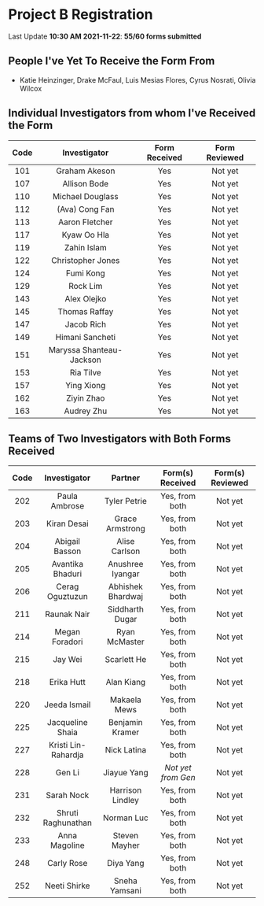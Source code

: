 # Project B Registration

Last Update **10:30 AM 2021-11-22**: **55/60 forms submitted**

## People I've Yet To Receive the Form From

- Katie Heinzinger, Drake McFaul, Luis Mesias Flores, Cyrus Nosrati, Olivia Wilcox

## Individual Investigators from whom I've Received the Form

Code | Investigator | Form Received | Form Reviewed
:----: | :------: | :-----: | :---------:
101 | Graham Akeson | Yes | Not yet
107 | Allison Bode | Yes | Not yet
110 | Michael Douglass | Yes | Not yet
112 | (Ava) Cong Fan | Yes | Not yet
113 | Aaron Fletcher | Yes | Not yet
117 | Kyaw Oo Hla | Yes | Not yet
119 | Zahin Islam | Yes | Not yet
122 | Christopher Jones | Yes | Not yet
124 | Fumi Kong | Yes | Not yet
129 | Rock Lim | Yes | Not yet
143 | Alex Olejko | Yes | Not yet
145 | Thomas Raffay | Yes | Not yet
147 | Jacob Rich | Yes | Not yet
149 | Himani Sancheti | Yes | Not yet
151 | Maryssa Shanteau-Jackson | Yes | Not yet
153 | Ria Tilve | Yes | Not yet
157 | Ying Xiong | Yes | Not yet
162 | Ziyin Zhao | Yes | Not yet
163 | Audrey Zhu | Yes | Not yet

## Teams of Two Investigators with Both Forms Received

Code | Investigator | Partner | Form(s) Received | Form(s) Reviewed
:----: | :------: | :-----: | :-----: | :---------:
202 | Paula Ambrose | Tyler Petrie | Yes, from both | Not yet
203 | Kiran Desai | Grace Armstrong | Yes, from both | Not yet
204 | Abigail Basson | Alise Carlson | Yes, from both | Not yet
205 | Avantika Bhaduri | Anushree Iyangar | Yes, from both | Not yet
206 | Cerag Oguztuzun | Abhishek Bhardwaj | Yes, from both | Not yet
211 | Raunak Nair | Siddharth Dugar | Yes, from both | Not yet
214 | Megan Foradori | Ryan McMaster | Yes, from both | Not yet
215 | Jay Wei | Scarlett He | Yes, from both | Not yet
218 | Erika Hutt | Alan Kiang | Yes, from both | Not yet
220 | Jeeda Ismail | Makaela Mews | Yes, from both | Not yet
225 | Jacqueline Shaia | Benjamin Kramer | Yes, from both | Not yet
227 | Kristi Lin-Rahardja | Nick Latina | Yes, from both | Not yet
228 | Gen Li | Jiayue Yang | *Not yet from Gen* | Not yet
231 | Sarah Nock | Harrison Lindley | Yes, from both | Not yet
232 | Shruti Raghunathan | Norman Luc | Yes, from both | Not yet
233 | Anna Magoline | Steven Mayher | Yes, from both | Not yet
248 | Carly Rose | Diya Yang | Yes, from both | Not yet
252 | Neeti Shirke | Sneha Yamsani | Yes, from both | Not yet


